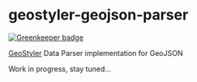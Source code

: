 # geostyler-geojson-parser

[![Greenkeeper badge](https://badges.greenkeeper.io/terrestris/geostyler-geojson-parser.svg)](https://greenkeeper.io/)

[GeoStyler](https://github.com/terrestris/geostyler/) Data Parser implementation for GeoJSON

Work in progress, stay tuned...
